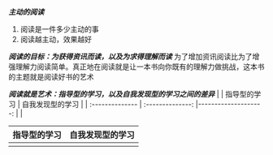 ***主动的阅读***
1. 阅读是一件多少主动的事
2. 阅读越主动，效果越好

***阅读的目标：为获得资讯而读，以及为求得理解而读***
为了增加资讯阅读比为了增强理解力阅读简单。真正地在阅读就是让一本书向你既有的理解力做挑战，这本书的主题就是阅读好书的艺术

***阅读就是艺术：指导型的学习，以及自我发现型的学习之间的差异***
|                       | 指导型的学习 | 自我发现型的学习 |
| :-------------- | :--------------: |--------------------: |
| 


| 指导型的学习 | 自我发现型的学习 |
| ------ | -------- |
|        |          |


